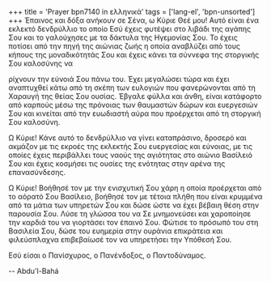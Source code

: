 +++
title = 'Prayer bpn7140 in ελληνικά'
tags = ['lang-el', 'bpn-unsorted']
+++
Έπαινος και δόξα ανήκουν σε Σένα, ω Κύριε Θεέ µου! Αυτό είναι ένα εκλεκτό δενδρύλλιο το οποίο Εσύ έχεις φυτέψει στο λιβάδι της αγάπης Σου και το γαλούχησες µε τα δάκτυλα της Ηγεµονίας Σου. Το έχεις ποτίσει από την πηγή της αιώνιας ζωής η οποία αναβλύζει από τους κήπους της µοναδικότητάς Σου και έχεις κάνει τα σύννεφα της στοργικής Σου καλοσύνης να

ρίχνουν την εύνοιά Σου πάνω του. Έχει µεγαλώσει τώρα και έχει αναπτυχθεί κάτω από τη σκέπη των ευλογιών που φανερώνονται από τη Χαραυγή της θείας Σου ουσίας. Έβγαλε φύλλα και άνθη, είναι κατάφορτο από καρπούς µέσω της πρόνοιας των θαυµαστών δώρων και ευεργεσιών Σου και κινείται από την ευωδιαστή αύρα που προέρχεται από τη στοργική Σου καλοσύνη.

Ω Κύριε! Κάνε αυτό το δενδρύλλιο να γίνει καταπράσινο, δροσερό και ακµάζον µε τις εκροές της εκλεκτής Σου ευεργεσίας και εύνοιας, µε τις οποίες έχεις περιβάλλει τους ναούς της αγιότητας στο αιώνιο Βασίλειό Σου και έχεις κοσµήσει τις ουσίες της ενότητας στην αρένα της επανασύνδεσης.

Ω Κύριε! Βοήθησέ τον µε την ενισχυτική Σου χάρη η οποία προέρχεται από το αόρατό Σου Βασίλειο, βοήθησέ τον µε τέτοια πλήθη που είναι κρυµµένα από τα µάτια των υπηρετών Σου και δώσε ώστε να έχει βέβαιη θέση στην παρουσία Σου. Λύσε τη γλώσσα του να Σε µνηµονεύσει και χαροποίησε την καρδιά του να γιορτάσει τον έπαινό Σου. Φώτισε το πρόσωπό του στη Βασιλεία Σου, δώσε του ευηµερία στην ουράνια επικράτεια και φιλεύσπλαχνα επιβεβαίωσέ τον να υπηρετήσει την Υπόθεσή Σου.

Εσύ είσαι ο Πανίσχυρος, ο Πανένδοξος, ο Παντοδύναµος.

-- Abdu'l-Bahá

